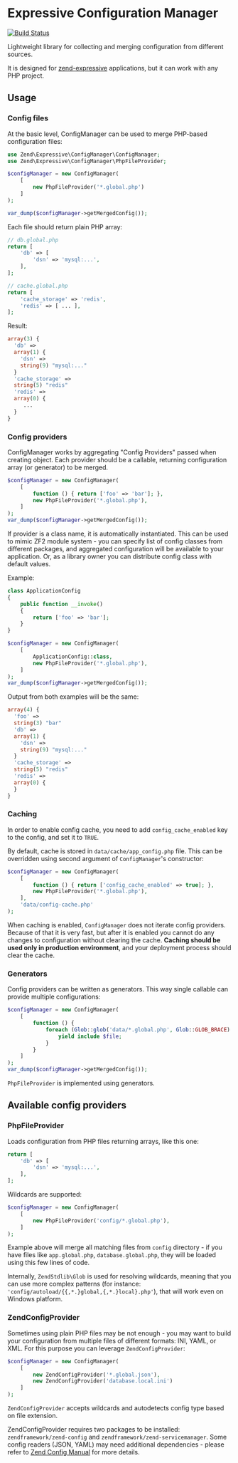 Expressive Configuration Manager
================================

[![Build Status](https://travis-ci.org/mtymek/expressive-config-manager.svg?branch=master)](https://travis-ci.org/mtymek/expressive-config-manager)

Lightweight library for collecting and merging configuration from different sources. 

It is designed for [zend-expressive](https://github.com/zendframework/zend-expressive) 
applications, but it can work with any PHP project.
 
Usage
-----

### Config files

At the basic level, ConfigManager can be used to merge PHP-based configuration files: 

```php
use Zend\Expressive\ConfigManager\ConfigManager;
use Zend\Expressive\ConfigManager\PhpFileProvider;

$configManager = new ConfigManager(
    [
        new PhpFileProvider('*.global.php')
    ]
);

var_dump($configManager->getMergedConfig());
```

Each file should return plain PHP array:

```php
// db.global.php
return [
    'db' => [
        'dsn' => 'mysql:...',
    ],    
];

// cache.global.php
return [
    'cache_storage' => 'redis',
    'redis' => [ ... ],
];
```

Result:

```php
array(3) {
  'db' =>
  array(1) {
    'dsn' =>
    string(9) "mysql:..."
  }
  'cache_storage' =>
  string(5) "redis"
  'redis' =>
  array(0) {
     ...
  }
}
```

### Config providers

ConfigManager works by aggregating "Config Providers" passed when creating object. 
Each provider should be a callable, returning configuration array  (or generator) 
to be merged.

```php
$configManager = new ConfigManager(
    [
        function () { return ['foo' => 'bar']; },
        new PhpFileProvider('*.global.php'),
    ]
);
var_dump($configManager->getMergedConfig());
```

If provider is a class name, it is automatically instantiated. This can be used to mimic
ZF2 module system - you can specify list of config classes from different packages,
and aggregated configuration will be available to your application. Or, as a library
owner you can distribute config class with default values.

Example:


```php
class ApplicationConfig
{
    public function __invoke()
    {
        return ['foo' => 'bar'];
    }
}

$configManager = new ConfigManager(
    [
        ApplicationConfig::class,
        new PhpFileProvider('*.global.php'),
    ]
);
var_dump($configManager->getMergedConfig());
```

Output from both examples will be the same:

```php
array(4) {
  'foo' =>
  string(3) "bar"
  'db' =>
  array(1) {
    'dsn' =>
    string(9) "mysql:..."
  }
  'cache_storage' =>
  string(5) "redis"
  'redis' =>
  array(0) {
  }
}
```

### Caching

In order to enable config cache, you need to add `config_cache_enabled` key to the config,
and set it to `TRUE`.

By default, cache is stored in `data/cache/app_config.php` file. This can be overridden
using second argument of `ConfigManager`'s constructor:

```php
$configManager = new ConfigManager(
    [
        function () { return ['config_cache_enabled' => true]; },
        new PhpFileProvider('*.global.php'),
    ],
    'data/config-cache.php'
);
```

When caching is enabled, `ConfigManager` does not iterate config providers. Because of that
it is very fast, but after it is enabled you cannot do any changes to configuration without
clearing the cache. **Caching should be used only in production environment**, and your 
deployment process should clear the cache.

### Generators

Config providers can be written as generators. This way single callable can provide 
multiple configurations:

```php
$configManager = new ConfigManager(
    [
        function () { 
            foreach (Glob::glob('data/*.global.php', Glob::GLOB_BRACE) as $file) {
                yield include $file;
            } 
        }        
    ]
);
var_dump($configManager->getMergedConfig());
```

`PhpFileProvider` is implemented using generators.


Available config providers
--------------------------

### PhpFileProvider
 
Loads configuration from PHP files returning arrays, like this one:
```php
return [
    'db' => [
        'dsn' => 'mysql:...',
    ],    
];
```

Wildcards are supported:  

```php
$configManager = new ConfigManager(
    [
        new PhpFileProvider('config/*.global.php'),        
    ]
);
```

Example above will merge all matching files from `config` directory - if you have 
files like `app.global.php`, `database.global.php`, they will be loaded using this few 
lines of code.

Internally, `ZendStdlib\Glob` is used for resolving wildcards, meaning that you can 
use more complex patterns (for instance: `'config/autoload/{{,*.}global,{,*.}local}.php'`), 
that will work even on Windows platform. 
    
### ZendConfigProvider

Sometimes using plain PHP files may be not enough - you may want to build your configuration 
from multiple files of different formats: INI, YAML, or XML. For this purpose you can 
leverage `ZendConfigProvider`:

```php
$configManager = new ConfigManager(
    [
        new ZendConfigProvider('*.global.json'),
        new ZendConfigProvider('database.local.ini')
    ]
);
```

`ZendConfigProvider` accepts wildcards and autodetects config type based on file extension. 

ZendConfigProvider requires two packages to be installed: `zendframework/zend-config` and 
`zendframework/zend-servicemanager`. Some config readers (JSON, YAML) may need additional
dependencies - please refer to [Zend Config Manual](http://framework.zend.com/manual/current/en/index.html#zend-config)
for more details.
